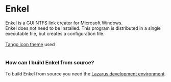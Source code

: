 # Enkel
Enkel is a GUI NTFS link creator for Microsoft Windows.
<br>
Enkel does not need to be installed. This program is distributed in a single executable file, but creates a configuration file.
<br>
<br>
[Tango icon theme](http://tango.freedesktop.org) used
<br>
#
### How can I build Enkel from source?
To build Enkel from source you need the [Lazarus development environment](https://lazarus-ide.org).<br>
